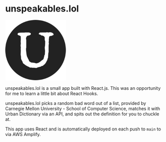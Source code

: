 # unspeakables.lol

![](./public/logo192.png)

unspeakables.lol is a small app built with React.js. This was an opportunity for me to learn a little bit about React Hooks.

unspeakables.lol picks a random bad word out of a list, provided by Carnegie Mellon University - School of Computer Science, matches it with Urban Dictionary via an API, and spits out the definition for you to chuckle at.

This app uses React and is automatically deployed on each push to `main` to via AWS Amplify.
